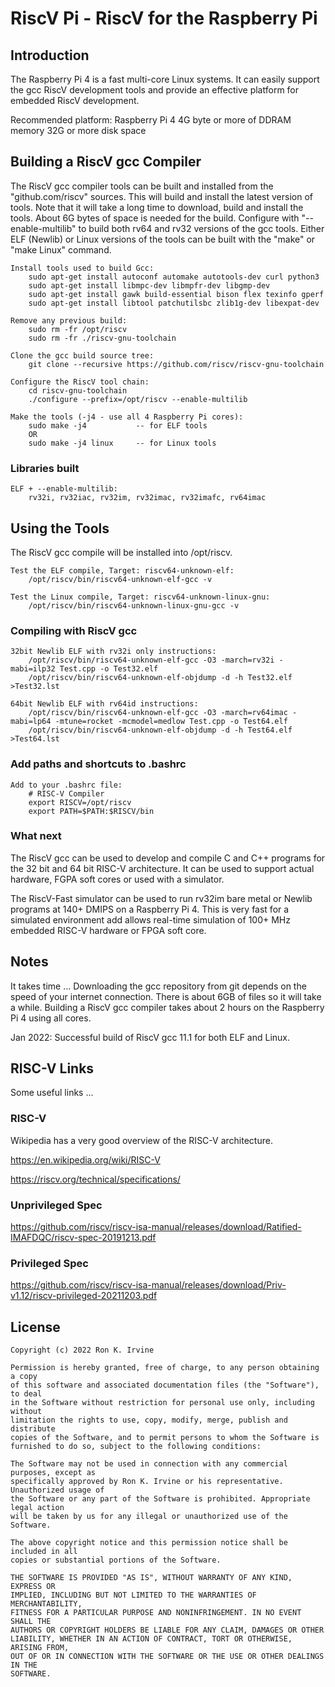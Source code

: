 # RiscV Pi - RiscV for the Raspberry Pi

## Introduction
The Raspberry Pi 4 is a fast multi-core Linux systems. It can easily support the gcc RiscV development tools
and provide an effective platform for embedded RiscV development.

Recommended platform:
    Raspberry Pi 4
    4G byte or more of DDRAM memory
    32G or more disk space

## Building a RiscV gcc Compiler
The RiscV gcc compiler tools can be built and installed from the "github.com/riscv" sources. This will build and install the latest version of tools. Note that it will take a long time to download, build and install the tools. About 6G bytes of space is needed for the build.
Configure with "--enable-multilib" to build both rv64 and rv32 versions of the gcc tools.
Either ELF (Newlib) or Linux versions of the tools can be built with the "make" or "make Linux" command.
```
Install tools used to build Gcc:
    sudo apt-get install autoconf automake autotools-dev curl python3
    sudo apt-get install libmpc-dev libmpfr-dev libgmp-dev
    sudo apt-get install gawk build-essential bison flex texinfo gperf
    sudo apt-get install libtool patchutilsbc zlib1g-dev libexpat-dev

Remove any previous build:
    sudo rm -fr /opt/riscv
    sudo rm -fr ./riscv-gnu-toolchain

Clone the gcc build source tree:
    git clone --recursive https://github.com/riscv/riscv-gnu-toolchain

Configure the RiscV tool chain:
    cd riscv-gnu-toolchain
    ./configure --prefix=/opt/riscv --enable-multilib

Make the tools (-j4 - use all 4 Raspberry Pi cores):
    sudo make -j4           -- for ELF tools
    OR
    sudo make -j4 linux     -- for Linux tools
```
### Libraries built
```
ELF + --enable-multilib:
    rv32i, rv32iac, rv32im, rv32imac, rv32imafc, rv64imac
```

## Using the Tools
The RiscV gcc compile will be installed into /opt/riscv.
```
Test the ELF compile, Target: riscv64-unknown-elf:
    /opt/riscv/bin/riscv64-unknown-elf-gcc -v

Test the Linux compile, Target: riscv64-unknown-linux-gnu:
    /opt/riscv/bin/riscv64-unknown-linux-gnu-gcc -v
```
### Compiling with RiscV gcc
```
32bit Newlib ELF with rv32i only instructions:
    /opt/riscv/bin/riscv64-unknown-elf-gcc -O3 -march=rv32i -mabi=ilp32 Test.cpp -o Test32.elf
    /opt/riscv/bin/riscv64-unknown-elf-objdump -d -h Test32.elf >Test32.lst

64bit Newlib ELF with rv64id instructions:
    /opt/riscv/bin/riscv64-unknown-elf-gcc -O3 -march=rv64imac -mabi=lp64 -mtune=rocket -mcmodel=medlow Test.cpp -o Test64.elf
    /opt/riscv/bin/riscv64-unknown-elf-objdump -d -h Test64.elf >Test64.lst
```

### Add paths and shortcuts to .bashrc
```
Add to your .bashrc file:
    # RISC-V Compiler
    export RISCV=/opt/riscv
    export PATH=$PATH:$RISCV/bin
```
### What next
The RiscV gcc can be used to develop and compile C and C++ programs for the 32 bit and 64 bit RISC-V architecture. It can be used to support actual hardware, FGPA soft cores or used with a simulator.

The RiscV-Fast simulator can be used to run rv32im bare metal or Newlib programs at 140+ DMIPS on a Raspberry Pi 4. This is very fast for a simulated environment add allows real-time simulation of 100+ MHz embedded RISC-V hardware or FPGA soft core.

## Notes
It takes time ... Downloading the gcc repository from git depends on the speed of your internet connection. There is about 6GB of files so it will take a while. Building a RiscV gcc compiler takes about 2 hours on the Raspberry Pi 4 using all cores.

Jan 2022: Successful build of RiscV gcc 11.1 for both ELF and Linux.

## RISC-V Links
Some useful links ...

### RISC-V
Wikipedia has a very good overview of the RISC-V architecture.

https://en.wikipedia.org/wiki/RISC-V

https://riscv.org/technical/specifications/

### Unprivileged Spec
https://github.com/riscv/riscv-isa-manual/releases/download/Ratified-IMAFDQC/riscv-spec-20191213.pdf

### Privileged Spec
https://github.com/riscv/riscv-isa-manual/releases/download/Priv-v1.12/riscv-privileged-20211203.pdf


## License

    Copyright (c) 2022 Ron K. Irvine
    
    Permission is hereby granted, free of charge, to any person obtaining a copy
    of this software and associated documentation files (the "Software"), to deal
    in the Software without restriction for personal use only, including without
    limitation the rights to use, copy, modify, merge, publish and distribute
    copies of the Software, and to permit persons to whom the Software is
    furnished to do so, subject to the following conditions:
    
    The Software may not be used in connection with any commercial purposes, except as
    specifically approved by Ron K. Irvine or his representative. Unauthorized usage of
    the Software or any part of the Software is prohibited. Appropriate legal action
    will be taken by us for any illegal or unauthorized use of the Software.
    
    The above copyright notice and this permission notice shall be included in all
    copies or substantial portions of the Software.
    
    THE SOFTWARE IS PROVIDED "AS IS", WITHOUT WARRANTY OF ANY KIND, EXPRESS OR
    IMPLIED, INCLUDING BUT NOT LIMITED TO THE WARRANTIES OF MERCHANTABILITY,
    FITNESS FOR A PARTICULAR PURPOSE AND NONINFRINGEMENT. IN NO EVENT SHALL THE
    AUTHORS OR COPYRIGHT HOLDERS BE LIABLE FOR ANY CLAIM, DAMAGES OR OTHER
    LIABILITY, WHETHER IN AN ACTION OF CONTRACT, TORT OR OTHERWISE, ARISING FROM,
    OUT OF OR IN CONNECTION WITH THE SOFTWARE OR THE USE OR OTHER DEALINGS IN THE
    SOFTWARE.
